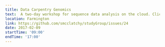 ```yaml
---
title: Data Carpentry Genomics
text:  A two-day workshop for sequence data analysis on the cloud. Click link above for software requirements. Beginners welcome.
location: Farmington
link: https://github.com/smcclatchy/studyGroup/issues/24
date: 2017-02-09
startTime: '09:00'
endTime: '17:00'
---
```


